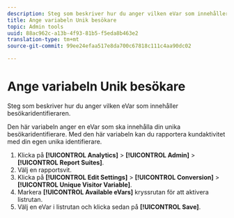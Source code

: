 ```yaml
---
description: Steg som beskriver hur du anger vilken eVar som innehåller besökaridentifieraren.
title: Ange variabeln Unik besökare
topic: Admin tools
uuid: 88ac962c-a13b-4f93-81b5-f5eda8b463e2
translation-type: tm+mt
source-git-commit: 99ee24efaa517e8da700c67818c111c4aa90dc02

---
```



# Ange variabeln Unik besökare

Steg som beskriver hur du anger vilken eVar som innehåller besökaridentifieraren.

Den här variabeln anger en eVar som ska innehålla din unika besökaridentifierare. Med den här variabeln kan du rapportera kundaktivitet med din egen unika identifierare.

1. Klicka på **[!UICONTROL Analytics]** > **[!UICONTROL Admin]** > **[!UICONTROL Report Suites]**.
1. Välj en rapportsvit.
1. Klicka på **[!UICONTROL Edit Settings]** > **[!UICONTROL Conversion]** > **[!UICONTROL Unique Visitor Variable]**.
1. Markera **[!UICONTROL Available eVars]** kryssrutan för att aktivera listrutan.
1. Välj en eVar i listrutan och klicka sedan på **[!UICONTROL Save]**.
